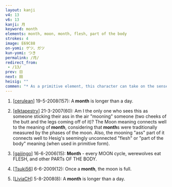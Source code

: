 ```yaml
---
layout: kanji
v4: 13
v6: 13
kanji: 月
keyword: month
elements: month, moon, month, flesh, part of the body
strokes: 4
image: E69C88
on-yomi: ゲツ、ガツ
kun-yomi: つき
permalink: /月/
redirect_from:
 - /13/
prev: 日
next: 田
heisig: ""
commen: "* As a primitive element, this character can take on the sense of <i>moon</i>, <i>flesh</i>, or <i>part of the body</i>. The reasons for the latter two meanings will be explained in a later chapter."
---
```


1) [<a href="http://kanji.koohii.com/profile/cerulean">cerulean</a>] 19-5-2008(157): A<strong> month</strong> is longer than a day.

2) [<a href="http://kanji.koohii.com/profile/elktapestry">elktapestry</a>] 21-3-2007(60): Am I the only one who sees this as someone sticking their ass in the air &quot;mooning&quot; someone (two cheeks of the butt and the legs coming off of it)? The Moon meaning connects well to the meaning of<strong> month</strong>, considering that<strong> month</strong>s were traditionally measured by the phases of the moon. Also, the mooning &quot;ass&quot; part of it connects well to Hesig&#039;s seemingly unconnected &quot;flesh&quot; or &quot;part of the body&quot; meaning (when used in primitive form).

3) [<a href="http://kanji.koohii.com/profile/gaijingo">gaijingo</a>] 16-6-2006(15): <strong>Month</strong> - every MOON cycle, werewolves eat FLESH, and other PARTs OF THE BODY.

4) [<a href="http://kanji.koohii.com/profile/Tsuki56">Tsuki56</a>] 6-6-2009(12): Once a<strong> month</strong>, the moon is full.

5) [<a href="http://kanji.koohii.com/profile/LiviaCH">LiviaCH</a>] 5-8-2008(8): A<strong> month</strong> is longer than a day.

